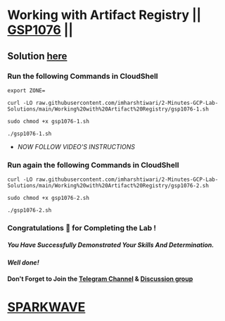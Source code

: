 # Working with Artifact Registry || [GSP1076](https://www.cloudskillsboost.google/focuses/52830?parent=catalog) ||

## Solution [here](https://youtu.be/HRBOkeXYQWI)

### Run the following Commands in CloudShell

```
export ZONE=
```
```
curl -LO raw.githubusercontent.com/imharshtiwari/2-Minutes-GCP-Lab-Solutions/main/Working%20with%20Artifact%20Registry/gsp1076-1.sh

sudo chmod +x gsp1076-1.sh

./gsp1076-1.sh
```

* *NOW FOLLOW VIDEO'S INSTRUCTIONS*

### Run again the following Commands in CloudShell

```
curl -LO raw.githubusercontent.com/imharshtiwari/2-Minutes-GCP-Lab-Solutions/main/Working%20with%20Artifact%20Registry/gsp1076-2.sh

sudo chmod +x gsp1076-2.sh

./gsp1076-2.sh
```

### Congratulations 🎉 for Completing the Lab !

##### *You Have Successfully Demonstrated Your Skills And Determination.*

#### *Well done!*

#### Don't Forget to Join the [Telegram Channel](https://t.me/sparkwave.01) & [Discussion group](https://t.me/sparkwave.01chats)

# [SPARKWAVE](https://www.youtube.com/@sparkwave.01)

